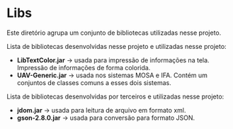 # Libs

Este diretório agrupa um conjunto de bibliotecas utilizadas nesse projeto.

Lista de bibliotecas desenvolvidas nesse projeto e utilizadas nesse projeto:

* **LibTextColor.jar** -> usada para impressão de informações na tela. Impressão de informações de forma colorida.
* **UAV-Generic.jar** -> usada nos sistemas MOSA e IFA. Contém um conjuntos de classes comuns a esses dois sistemas.

Lista de bibliotecas desenvolvidas por terceiros e utilizadas nesse projeto:

* **jdom.jar** -> usada para leitura de arquivo em formato xml.
* **gson-2.8.0.jar** -> usada para conversão para formato JSON.
